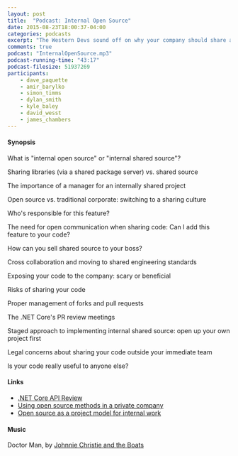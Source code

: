 ```yaml
---
layout: post
title:  "Podcast: Internal Open Source"
date: 2015-08-23T18:00:37-04:00
categories: podcasts
excerpt: "The Western Devs sound off on why your company should share and collaborate on its internal code"
comments: true
podcast: "InternalOpenSource.mp3"
podcast-running-time: "43:17"
podcast-filesize: 51937269
participants: 
    - dave_paquette
    - amir_barylko
    - simon_timms
    - dylan_smith
    - kyle_baley
    - david_wesst
    - james_chambers
---
```

#### Synopsis

What is "internal open source" or "internal shared source"?

Sharing libraries (via a shared package server) vs. shared source

The importance of a manager for an internally shared project

Open source vs. traditional corporate: switching to a sharing culture

Who's responsible for this feature?

The need for open communication when sharing code: Can I add this feature to your code?

How can you sell shared source to your boss?

Cross collaboration and moving to shared engineering standards

Exposing your code to the company: scary or beneficial

Risks of sharing your code

Proper management of forks and pull requests

The .NET Core's PR review meetings

Staged approach to implementing internal shared source: open up your own project first

Legal concerns about sharing your code outside your immediate team

Is your code really useful to anyone else?

#### Links

* [.NET Core API Review](https://channel9.msdn.com/Series/NET-Framework/NET-Core-API-Review-2015-01-14)
* [Using open source methods in a private company](http://blog.smartbear.com/open-source/using-open-source-methods-in-a-private-company/)
* [Open source as a project model for internal work](http://blog.kevinlamping.com/open-source-as-a-project-model-for-internal-work/)

#### Music

Doctor Man, by [Johnnie Christie and the Boats](https://www.youtube.com/user/jwcchristie)
